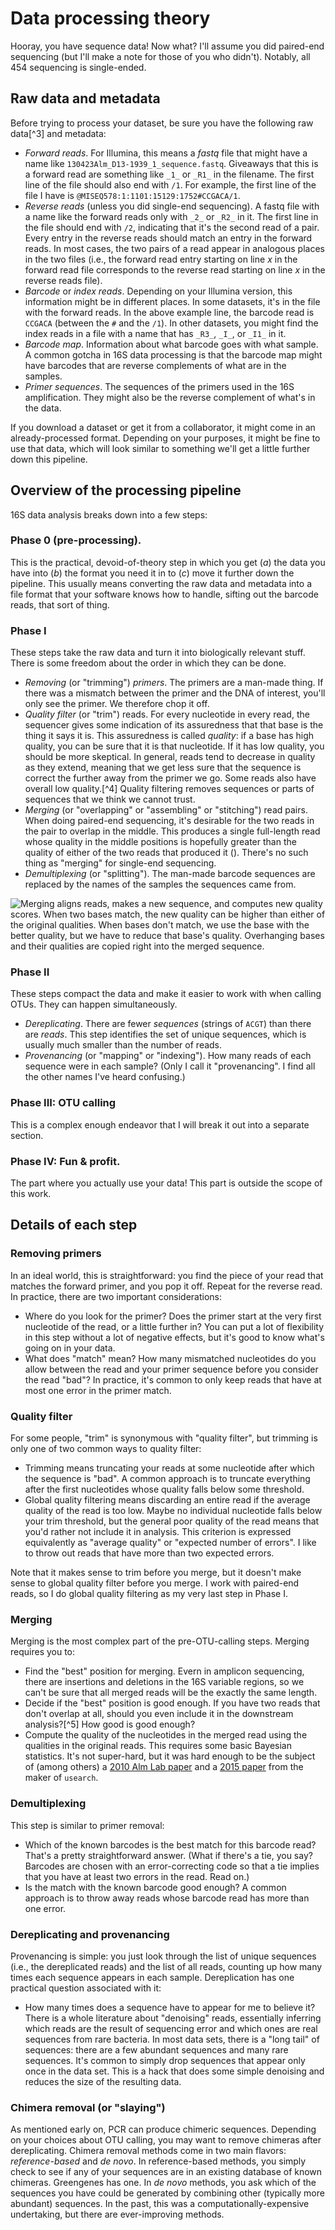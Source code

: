 # Data processing theory

Hooray, you have sequence data! Now what? I'll assume you did paired-end sequencing (but I'll make a note for those of you who didn't). Notably, all 454 sequencing is single-ended.

## Raw data and metadata

Before trying to process your dataset, be sure you have the following raw data[^3] and metadata:

- *Forward reads*. For Illumina, this means a *fastq* file that might have a name like `130423Alm_D13-1939_1_sequence.fastq`. Giveaways that this is a forward read are something like `_1_` or `_R1_` in the filename. The first line of the file should also end with `/1`. For example, the first line of the file I have is `@MISEQ578:1:1101:15129:1752#CCGACA/1`.
- *Reverse reads* (unless you did single-end sequencing). A fastq file with a name like the forward reads only with `_2_` or `_R2_` in it. The first line in the file should end with `/2`, indicating that it's the second read of a pair. Every entry in the reverse reads should match an entry in the forward reads. In most cases, the two pairs of a read appear in analogous places in the two files (i.e., the forward read entry starting on line $x$ in the forward read file corresponds to the reverse read starting on line $x$ in the reverse reads file).
- *Barcode* or *index reads*. Depending on your Illumina version, this information might be in different places. In some datasets, it's in the file with the forward reads. In the above example line, the barcode read is `CCGACA` (between the `#` and the `/1`). In other datasets, you might find the index reads in a file with a name that has `_R3_`, `_I_`, or `_I1_` in it.
- *Barcode map*. Information about what barcode goes with what sample. A common gotcha in 16S data processing is that the barcode map might have barcodes that are reverse complements of what are in the samples.
- *Primer sequences*. The sequences of the primers used in the 16S amplification. They might also be the reverse complement of what's in the data.

If you download a dataset or get it from a collaborator, it might come in an already-processed format. Depending on your purposes, it might be fine to use that data, which will look similar to something we'll get a little further down this pipeline.

## Overview of the processing pipeline

16S data analysis breaks down into a few steps:

### Phase 0 (pre-processing).

This is the practical, devoid-of-theory step in which you get (*a*) the data you have into (*b*) the format you need it in to (*c*) move it further down the pipeline. This usually means converting the raw data and metadata into a file format that your software knows how to handle, sifting out the barcode reads, that sort of thing.

### Phase I

These steps take the raw data and turn it into biologically relevant stuff. There is some freedom about the order in which they can be done.

- *Removing* (or "trimming") *primers*. The primers are a man-made thing. If there was a mismatch between the primer and the DNA of interest, you'll only see the primer. We therefore chop it off.
- *Quality filter* (or "trim") reads. For every nucleotide in every read, the sequencer gives some indication of its assuredness that that base is the thing it says it is. This assuredness is called *quality*: if a base has high quality, you can be sure that it is that nucleotide. If it has low quality, you should be more skeptical. In general, reads tend to decrease in quality as they extend, meaning that we get less sure that the sequence is correct the further away from the primer we go. Some reads also have overall low quality.[^4] Quality filtering removes sequences or parts of sequences that we think we cannot trust.
- *Merging* (or "overlapping" or "assembling" or "stitching") read pairs. When doing paired-end sequencing, it's desirable for the two reads in the pair to overlap in the middle. This produces a single full-length read whose quality in the middle positions is hopefully greater than the quality of either of the two reads that produced it (). There's no such thing as "merging" for single-end sequencing.
- *Demultiplexing* (or "splitting"). The man-made barcode sequences are replaced by the names of the samples the sequences came from.

![**Merging aligns reads, makes a new sequence, and computes new quality scores.** When two bases match, the new quality can be higher than either of the original qualities. When bases don't match, we use the base with the better quality, but we have to reduce that base's quality. Overhanging bases and their qualities are copied right into the merged sequence.](fig/merge-quality.png)

### Phase II

These steps compact the data and make it easier to work with when calling OTUs. They can happen simultaneously.

- *Dereplicating*. There are fewer *sequences* (strings of `ACGT`) than there are *reads*. This step identifies the set of unique sequences, which is usually much smaller than the number of reads.
- *Provenancing* (or "mapping" or "indexing"). How many reads of each sequence were in each sample? (Only I call it "provenancing". I find all the other names I've heard confusing.)

### Phase III: OTU calling

This is a complex enough endeavor that I will break it out into a separate section.

### Phase IV: Fun & profit.

The part where you actually use your data! This part is outside the scope of this work.

## Details of each step

### Removing primers

In an ideal world, this is straightforward: you find the piece of your
read that matches the forward primer, and you pop it off. Repeat for the
reverse read. In practice, there are two important considerations:

- Where do you look for the primer? Does the primer start at the very first nucleotide of the read, or a little further in? You can put a lot of flexibility in this step without a lot of negative effects, but it's good to know what's going on in your data.
- What does "match" mean? How many mismatched nucleotides do you allow between the read and your primer sequence before you consider the read "bad"? In practice, it's common to only keep reads that have at most one error in the primer match.

### Quality filter

For some people, "trim" is synonymous with "quality filter", but trimming is only one of two common ways to quality filter:

- Trimming means truncating your reads at some nucleotide after which the sequence is "bad". A common approach is to truncate everything after the first nucleotides whose quality falls below some threshold.
- Global quality filtering means discarding an entire read if the average quality of the read is too low. Maybe no individual nucleotide falls below your trim threshold, but the general poor quality of the read means that you'd rather not include it in analysis. This criterion is expressed equivalently as "average quality" or "expected number of errors". I like to throw out reads that have more than two expected errors.

Note that it makes sense to trim before you merge, but it doesn't make sense to global quality filter before you merge. I work with paired-end reads, so I do global quality filtering as my very last step in Phase I.

### Merging

Merging is the most complex part of the pre-OTU-calling steps. Merging requires you to:

- Find the "best" position for merging. Evern in amplicon sequencing, there are insertions and deletions in the 16S variable regions, so we can't be sure that all merged reads will be the exactly the same length.
- Decide if the "best" position is good enough. If you have two reads that don't overlap at all, should you even include it in the downstream analysis?[^5] How good is good enough?
- Compute the quality of the nucleotides in the merged read using the qualities in the original reads. This requires some basic Bayesian statistics. It's not super-hard, but it was hard enough to be the subject of (among others) a [2010 Alm Lab paper](http://dx.doi.org/10.1371/journal.pone.0011840) and a [2015 paper](http://dx.doi.org/10.1093/bioinformatics/btv401) from the maker of `usearch`.

### Demultiplexing

This step is similar to primer removal:

- Which of the known barcodes is the best match for this barcode read? That's a pretty straightforward answer. (What if there's a tie, you say? Barcodes are chosen with an error-correcting code so that a tie implies that you have at least two errors in the read. Read on.)
- Is the match with the known barcode good enough? A common approach is to throw away reads whose barcode read has more than one error.

### Dereplicating and provenancing

Provenancing is simple: you just look through the list of unique sequences (i.e., the dereplicated reads) and the list of all reads, counting up how many times each sequence appears in each sample. Dereplication has one practical question associated with it:

- How many times does a sequence have to appear for me to believe it? There is a whole literature about "denoising" reads, essentially inferring which reads are the result of sequencing error and which ones are real sequences from rare bacteria. In most data sets, there is a "long tail" of sequences: there are a few abundant sequences and many rare sequences. It's common to simply drop sequences that appear only once in the data set. This is a hack that does some simple denoising and reduces the size of the resulting data.

### Chimera removal (or "slaying")

As mentioned early on, PCR can produce chimeric sequences. Depending on your choices about OTU calling, you may want to remove chimeras after dereplicating. Chimera removal methods come in two main flavors: *reference-based* and *de novo*. In reference-based methods, you simply check to see if any of your sequences are in an existing database of known chimeras. Greengenes has one. In *de novo* methods, you ask which of the sequences you have could be generated by combining other (typically more abundant) sequences. In the past, this was a computationally-expensive undertaking, but there are ever-improving methods.
